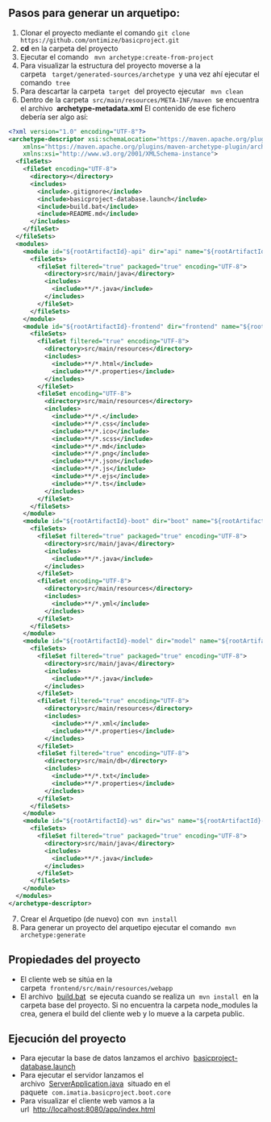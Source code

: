 ## Pasos para generar un arquetipo:
1. Clonar el proyecto mediante el comando ``git clone https://github.com/ontimize/basicproject.git``
1. **cd** en la carpeta del proyecto
1. Ejecutar el comando&nbsp;&nbsp;&nbsp;``mvn archetype:create-from-project``
1.  Para visualizar la estructura del proyecto moverse a la carpeta&nbsp;&nbsp;&nbsp;``target/generated-sources/archetype``&nbsp;&nbsp;y una vez ahí ejecutar el comando&nbsp;&nbsp;``tree``
1. Para descartar la carpeta&nbsp;&nbsp;``target``&nbsp;&nbsp;del proyecto ejecutar&nbsp;&nbsp;&nbsp;``mvn clean``
1. Dentro de la carpeta&nbsp;&nbsp;``src/main/resources/META-INF/maven``&nbsp;&nbsp;se encuentra el archivo&nbsp;&nbsp;**archetype-metadata.xml**
El contenido de ese fichero debería ser algo así:
```xml
<?xml version="1.0" encoding="UTF-8"?>
<archetype-descriptor xsi:schemaLocation="https://maven.apache.org/plugins/maven-archetype-plugin/archetype-descriptor/1.1.0 http://maven.apache.org/xsd/archetype-descriptor-1.1.0.xsd" name="basicproject"
    xmlns="https://maven.apache.org/plugins/maven-archetype-plugin/archetype-descriptor/1.1.0"
    xmlns:xsi="http://www.w3.org/2001/XMLSchema-instance">
  <fileSets>
    <fileSet encoding="UTF-8">
      <directory></directory>
      <includes>
        <include>.gitignore</include>
        <include>basicproject-database.launch</include>
        <include>build.bat</include>
        <include>README.md</include>
      </includes>
    </fileSet>
  </fileSets>
  <modules>
    <module id="${rootArtifactId}-api" dir="api" name="${rootArtifactId}-api">
      <fileSets>
        <fileSet filtered="true" packaged="true" encoding="UTF-8">
          <directory>src/main/java</directory>
          <includes>
            <include>**/*.java</include>
          </includes>
        </fileSet>
      </fileSets>
    </module>
    <module id="${rootArtifactId}-frontend" dir="frontend" name="${rootArtifactId}-frontend">
      <fileSets>
        <fileSet filtered="true" encoding="UTF-8">
          <directory>src/main/resources</directory>
          <includes>
            <include>**/*.html</include>
            <include>**/*.properties</include>
          </includes>
        </fileSet>
        <fileSet encoding="UTF-8">
          <directory>src/main/resources</directory>
          <includes>
            <include>**/*.</include>
            <include>**/*.css</include>
            <include>**/*.ico</include>
            <include>**/*.scss</include>
            <include>**/*.md</include>
            <include>**/*.png</include>
            <include>**/*.json</include>
            <include>**/*.js</include>
            <include>**/*.ejs</include>
            <include>**/*.ts</include>
          </includes>
        </fileSet>
      </fileSets>
    </module>
    <module id="${rootArtifactId}-boot" dir="boot" name="${rootArtifactId}-boot">
      <fileSets>
        <fileSet filtered="true" packaged="true" encoding="UTF-8">
          <directory>src/main/java</directory>
          <includes>
            <include>**/*.java</include>
          </includes>
        </fileSet>
        <fileSet encoding="UTF-8">
          <directory>src/main/resources</directory>
          <includes>
            <include>**/*.yml</include>
          </includes>
        </fileSet>
      </fileSets>
    </module>
    <module id="${rootArtifactId}-model" dir="model" name="${rootArtifactId}-model">
      <fileSets>
        <fileSet filtered="true" packaged="true" encoding="UTF-8">
          <directory>src/main/java</directory>
          <includes>
            <include>**/*.java</include>
          </includes>
        </fileSet>
        <fileSet filtered="true" encoding="UTF-8">
          <directory>src/main/resources</directory>
          <includes>
            <include>**/*.xml</include>
            <include>**/*.properties</include>
          </includes>
        </fileSet>
        <fileSet filtered="true" encoding="UTF-8">
          <directory>src/main/db</directory>
          <includes>
            <include>**/*.txt</include>
            <include>**/*.properties</include>
          </includes>
        </fileSet>
      </fileSets>
    </module>
    <module id="${rootArtifactId}-ws" dir="ws" name="${rootArtifactId}-ws">
      <fileSets>
        <fileSet filtered="true" packaged="true" encoding="UTF-8">
          <directory>src/main/java</directory>
          <includes>
            <include>**/*.java</include>
          </includes>
        </fileSet>
      </fileSets>
    </module>
  </modules>
</archetype-descriptor>
```
7. Crear el Arquetipo (de nuevo) con&nbsp;&nbsp;``mvn install``
1. Para generar un proyecto del arquetipo ejecutar el comando&nbsp;&nbsp;``mvn archetype:generate``

## Propiedades del proyecto

- El cliente web se sitúa en la carpeta&nbsp;&nbsp;``frontend/src/main/resources/webapp``
- El archivo&nbsp;&nbsp;[build.bat](https://github.com/ontimize/basicproject.git/blob/master/build.bat)&nbsp;&nbsp;se ejecuta cuando se realiza un&nbsp;&nbsp;``mvn install``&nbsp;&nbsp;en la carpeta base del proyecto.
Si no encuentra la carpeta node_modules la crea, genera el build del cliente web y lo mueve a la carpeta public.


## Ejecución del proyecto

- Para ejecutar la base de datos lanzamos el archivo&nbsp;&nbsp;[basicproject-database.launch](https://github.com/ontimize/basicproject.git/blob/master/basicproject-database.launch)
- Para ejecutar el servidor lanzamos el archivo&nbsp;&nbsp;[ServerApplication.java](https://github.com/ontimize/basicproject.git/blob/master/boot/src/main/java/com/imatia/basicproject/boot/core/ServerApplication.java)&nbsp;&nbsp;situado en el paquete&nbsp;&nbsp;``com.imatia.basicproject.boot.core``
- Para visualizar el cliente web vamos a la url&nbsp;&nbsp;[http://localhost:8080/app/index.html](http://localhost:8080/app/index.html)
